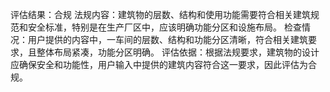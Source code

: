 评估结果：合规
法规内容：建筑物的层数、结构和使用功能需要符合相关建筑规范和安全标准，特别是在生产厂区中，应该明确功能分区和设施布局。
检查情况：用户提供的内容中，一车间的层数、结构和功能分区清晰，符合相关建筑要求，且整体布局紧凑，功能分区明确。
评估依据：根据法规要求，建筑物的设计应确保安全和功能性，用户输入中提供的建筑内容符合这一要求，因此评估为合规。